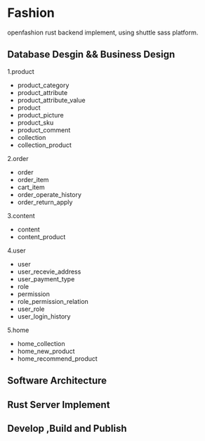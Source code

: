 # Fashion

openfashion rust backend implement, using shuttle sass platform.

## Database Desgin && Business Design

1.product

- product_category
- product_attribute
- product_attribute_value
- product
- product_picture
- product_sku
- product_comment
- collection
- collection_product

2.order

- order
- order_item
- cart_item
- order_operate_history
- order_return_apply

3.content

- content
- content_product

4.user

- user
- user_recevie_address
- user_payment_type
- role
- permission
- role_permission_relation
- user_role
- user_login_history

5.home

- home_collection
- home_new_product
- home_recommend_product

## Software Architecture

## Rust Server Implement

## Develop ,Build and Publish
